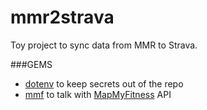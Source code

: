 mmr2strava
==========

Toy project to sync data from MMR to Strava.

###GEMS
- [dotenv](https://github.com/bkeepers/dotenv) to keep secrets out of the repo
- [mmf](https://github.com/skryl/mmf) to talk with [MapMyFitness](http://www.mapmyfitness.com/) API
